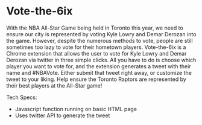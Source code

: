 # Vote-the-6ix

With the NBA All-Star Game being held in Toronto this year, we need to ensure our city is represented by voting Kyle Lowry 
and Demar Derozan into the game.  However, despite the numerous methods to vote, people are still sometimes too lazy to vote
for their hometown players.  Vote-the-6ix is a Chrome extension that allows the user to vote for Kyle Lowry and Demar Derozan 
via twitter in three simple clicks.  All you have to do is choose which player you want to vote for, and the extension generates
a tweet with their name and #NBAVote.  Either submit that tweet right away, or customize the tweet to your liking.  Help ensure the Toronto Raptors are represented by their best players at the All-Star game!

Tech Specs:

* Javascript function running on basic HTML page
* Uses twitter API to generate the tweet

